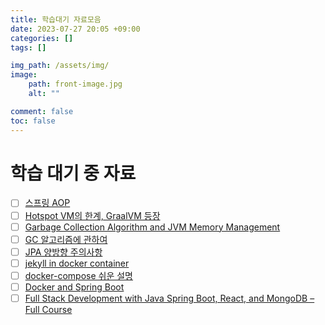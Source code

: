 ```yaml
---
title: 학습대기 자료모음
date: 2023-07-27 20:05 +09:00
categories: []
tags: []

img_path: /assets/img/
image:
    path: front-image.jpg
    alt: ""

comment: false
toc: false
---
```


<!-- @format -->

# 학습 대기 중 자료

-   [ ] [스프링 AOP](https://adjh54.tistory.com/133)
-   [ ] [Hotspot VM의 한계, GraalVM 등장](https://mangkyu.tistory.com/301)
-   [ ] [Garbage Collection Algorithm and JVM Memory Management](https://www.programmersought.com/article/4905216600/)
-   [ ] [GC 알고리즘에 관하여](https://mangkyu.tistory.com/119)
-   [ ] [JPA 양방향 주의사항](https://hyeonic.tistory.com/224)
-   [ ] [jekyll in docker container](https://kuros.in/docker/docker-jekyll-container-to-serve-locally/)
-   [ ] [docker-compose 쉬운 설명](https://yangtaeyoung.github.io/docs/docker/05.docker-compose/)
-   [ ] [Docker and Spring Boot](https://youtu.be/hV2hcgztg-w)
-   [ ] [Full Stack Development with Java Spring Boot, React, and MongoDB – Full Course](https://youtu.be/5PdEmeopJVQ)